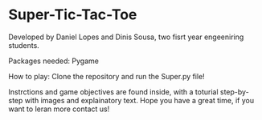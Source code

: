 # Super-Tic-Tac-Toe

Developed by Daniel Lopes and Dinis Sousa, two fisrt year engeeniring students.

Packages needed:
Pygame

How to play:
Clone the repository and run the Super.py file!

Instrctions and game objectives are found inside, with a toturial step-by-step with images and explainatory text.
Hope you have a great time, if you want to leran more contact us!
